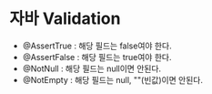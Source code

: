 # 자바 Validation

- @AssertTrue : 해당 필드는 false여야 한다.
- @AssertFalse : 해당 필드는 true여야 한다.
- @NotNull : 해당 필드는 null이면 안된다.
- @NotEmpty : 해당 필드는 null, ""(빈값)이면 안된다.
